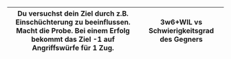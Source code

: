 
| Du versuchst dein Ziel durch z.B. Einschüchterung zu beeinflussen. Macht die Probe. Bei einem Erfolg bekommt das Ziel -1 auf Angriffswürfe für 1 Zug. | 3w6+WIL vs Schwierigkeitsgrad des Gegners |
| ----------------------------------------------------------------------------------------------------------------------------------------------------- | ----------------------------------------- |
